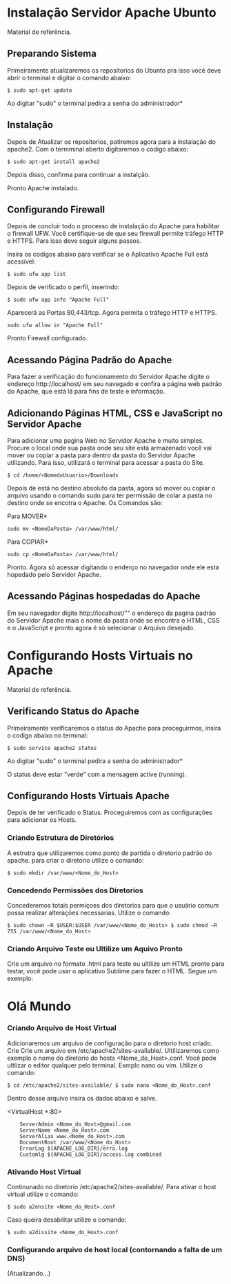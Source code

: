# Instalação Servidor Apache Ubunto

Material de referência.

## Preparando Sistema

Primeiramente atualizaremos os repositorios do Ubunto pra isso você deve abrir o terminal e digitar o comando abaixo:

`$ sudo apt-get update`

Ao digitar "sudo" o terminal pedira a senha do administrador*

## Instalação

Depois de Atualizar os repositorios, patiremos agora para a instalaçâo do apache2. Com o termminal aberto digitaremos o codigo abaixo:

`$ sudo apt-get install apache2`

Depois disso, confirma para continuar a instalção.

Pronto Apache instalado.

## Configurando Firewall

Depois de concluir todo o processo de instalação do Apache para habilitar o firewall UFW. Você certifique-se de que seu firewall permite tráfego HTTP e HTTPS. Para isso deve seguir alguns passos.

Insira os codigos abaixo para verificar se o Aplicativo Apache Full está acessível:

`$ sudo ufw app list`

Depois de verificado o perfil, inserindo:

`$ sudo ufw app info "Apache Full"`

Aparecerá as Portas 80,443/tcp. Agora permita o tráfego HTTP e HTTPS.

`sudo ufw allow in "Apache Full"`

Pronto Firewall configurado.

## Acessando Página Padrão do Apache

Para fazer a verificação do funcionamento do Servidor Apache digite o endereço http://localhost/ em seu navegado e confira a página web padrão do Apache, que está lá para fins de teste e informação.

## Adicionando Páginas HTML, CSS e JavaScript no Servidor Apache

Para adicionar uma pagina Web no Servidor Apache è muito simples. Procure o local onde sua pasta onde seu site está armazenado você vai mover ou copiar a pasta para dentro da pasta do Servidor Apache utilizando. Para isso, utilizará o terminal para acessar a pasta do Site.

`$ cd /home/<NomedoUsuario>/Downloads`

Depois de está no destino absoluto da pasta, agora só mover ou copiar o arquivo usando o comando sudo para ter permissão de colar a pasta no destino onde se encotra o Apache. Os Comandos são:

Para MOVER*

`sudo mv <NomeDaPasta> /var/www/html/`

Para COPIAR*

`sudo cp <NomeDaPasta> /var/www/html/`

Pronto. Agora só acessar digitando o enderço no navegador onde ele esta hopedado pelo Servidor Apache.

## Acessando Páginas hospedadas do Apache

Em seu navegador digite http://localhost/"<NomeDaPasta>" o endereço da pagina padrão do Servidor Apache mais o nome da pasta onde se encontra o HTML, CSS e o JavaScript e pronto agora é só selecionar o Arquivo desejado.
  
# Configurando Hosts Virtuais no Apache

Material de referência.

## Verificando Status do Apache

Primeiramente verificaremos o status do Apache para proceguirmos, insira o codigo abaixo no terminal:

`$ sudo service apache2 status`

Ao digitar "sudo" o terminal pedira a senha do administrador*

O status deve estar "verde" com a mensagem active (running).

## Configurando Hosts Virtuais Apache

Depois de ter verificado o Status. Proceguiremos com as configurações para adicionar os Hosts.

### Criando Estrutura de Diretórios

A estrutra que utilizaremos como ponto de partida o diretorio padrão do apache. para criar o diretorio utilize o comando:

`$ sudo mkdir /var/www/<Nome_do_Host>`

### Concedendo Permissões dos Diretorios

Concederemos totais permiçoes dos diretorios para que o usuário comum possa realizar alterações necessarias. Utilize o comando:

`$ sudo chown –R $USER:$USER /var/www/<Nome_do_Hosts>
$ sudo chmod –R 755 /var/www/<Nome_do_Host>`

### Criando Arquivo Teste ou Ultilize um Aquivo Pronto

Crie um arquivo no formato .html para teste ou ultilize um HTML pronto para testar, você pode usar o aplicativo Sublime para fazer o HTML. Segue um exemplo:

<!DOCTYPE html>
<html>
<head>
	<title>Teste</title>
</head>
<body>
<h1>Olá Mundo</h1>
</body>
</html>

### Criando Arquivo de Host Virtual

Adicionaremos um arquivo de configuração para o diretorio host criado. Crie Crie um arquivo em /etc/apache2/sites-available/.
Ultilizaremos como exemplo o nome do diretorio do hosts <Nome_do_Host>.conf. Você pode ultlizar o editor qualquer pelo terminal. Exmplo nano ou vim. Utilize o comando:

`$ cd /etc/apache2/sites-available/
$ sudo nano <Nome_do_Host>.conf`

Dentro desse arquivo insira os dados abaixo e salve.

<VirtualHost *:80>

        ServerAdmin <Nome_do_Host>@gmail.com
        ServerName <Nome_do_Host>.com
        ServerAlias www.<Nome_do_Host>.com
        DocumentRoot /var/www/<Nome_do_Host>
        ErrorLog ${APACHE_LOG_DIR}/erro.log
        Customlg ${APACHE_LOG_DIR}/access.log combined
	
</VirtualHost>

### Ativando Host Virtual

Continunado no diretorio /etc/apache2/sites-available/. Para ativar o host virtual utilize o comando:

`$ sudo a2ensite <Nome_do_Host>.conf`

Caso queira desabilitar utilize o comando:

`$ sudo a2dissite <Nome_do_Host>.conf`

### Configurando arquivo de host local (contornando a falta de um DNS)

(Atualizando...)
